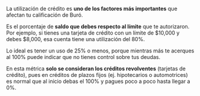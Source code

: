 La utilización de crédito es **uno de los factores más importantes** que afectan tu calificación de Buró.

Es el porcentaje de **saldo que debes respecto al límite** que te autorizaron. Por ejemplo, si tienes una tarjeta de crédito con un límite de $10,000 y debes $8,000, esa cuenta tiene una utilización del 80%.

Lo ideal es tener un uso de 25% o menos, porque mientras más te acerques al 100% puede indicar que no tienes control sobre tus deudas.

En esta métrica **solo se consideran los créditos revolventes** (tarjetas de crédito), pues en créditos de plazos fijos (ej. hipotecarios o automotrices) es normal que al inicio debas el 100% y pagues poco a poco hasta llegar a 0%.
